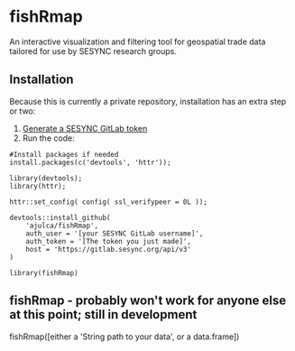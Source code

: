 # fishRmap
An interactive visualization and filtering tool for geospatial trade data tailored for use by SESYNC research groups.

## Installation
Because this is currently a private repository, installation has an extra step or two:

1. [Generate a SESYNC GitLab token](https://gitlab.sesync.org/profile/personal_access_tokens)
2. Run the code:
```{r install} 
#Install packages if needed
install.packages(c('devtools', 'httr'));

library(devtools);
library(httr);

httr::set_config( config( ssl_verifypeer = 0L ));

devtools::install_github(
	'ajulca/fishRmap', 
	auth_user = '[your SESYNC GitLab username]', 
	auth_token = '[The token you just made]',
	host = 'https://gitlab.sesync.org/api/v3'
) 

library(fishRmap)

```

## fishRmap - probably won't work for anyone else at this point; still in development
fishRmap([either a 'String path to your data', or a data.frame])
```